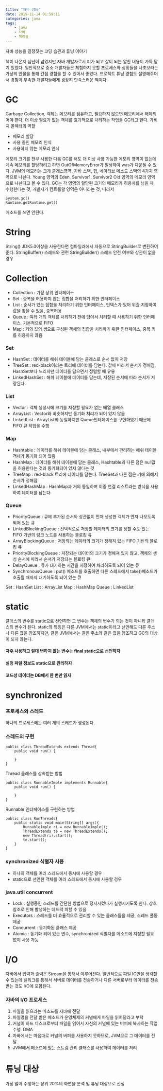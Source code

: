 ```yaml
---
title: "자바 성능"
date: 2019-11-14 01:59:11
categories: java
tags:
	- java
	- 자바
    - 책리뷰
---
```


자바 성능을 결정짓는 코딩 습관과 튜닝 이야기

책이 나온지 십년이 넘었지만 자바 개발자로서 피가 되고 살이 되는 알찬 내용이 가득 담겨 있었다. 일반적으로 중소 개발자들은 체험하지 못할 프로세스와 상황들을 나초보라는 가상의 인물을 통해 간접 경험을 할 수 있어서 좋았다. 프로젝트 튜닝 경험도 설명해주어서 경험이 부족한 개발자들에게 굉장히 만족스러운 책이다.

# GC
Garbage Collection, 객체는 메모리를 점유하고, 필요하지 않으면 메모리에서 해제되어야 한다. 더 이상 필요가 없는 객체를 효과적으로 처리하는 작업을 GC라고 한다.
가비지 콜렉터의 역할
* 메모리 할당
* 사용 중인 메모리 인식
* 사용하지 않는 메모리 인식

메모리 크기를 전부 사용한 다음 GC를 해도 더 이상 사용 가능한 메모리 영역이 없는데 계속 메모리를 할당하려고 하면 OutOfMemoryError가 발생하여 was가 다운될 수 있다.
JVM의 메모리는 크게 클래스영역, 자바 스택, 힙, 네이티브 메소드 스택의 4가지 영역으로 나뉜다.
Young 영역의 Eden, Survivor1, Survivor2 Old 영역의 메모리 영역으로 나뉜다고 볼 수 있다. 
GC는 각 영역의 할당된 크기의 메모리가 허용치를 넘을 때 수행한다는 것, 개발자가 컨트롤할 영역은 아니라는 것, 따라서
```
System.gc()
Runtime.getRuntime.get()
```
메소드를 쓰면 안된다.

# String
String()
JDK5.0이상을 사용한다면 컴파일러에서 자동으로 StringBuilder로 변환하여 준다.
StringBuffer()
스레드와 관련
StringBuilder()
스레드 안전 여부와 상관이 없을 경우

# Collection
* Collection : 가장 상위 인터페이스
* Set : 중복을 허용하지 않는 집합을 처리하기 위한 인터페이스
* List : 순서가 있는 집합을 처리하기 위한 인터페이스, 인덱스가 있어 위츨 지정하여 값을 찾을 수 있음, 중복허용
* Queue : 여러 개의 객체를 처리하기 전에 담아서 처리할 때 사용하기 위한 인터페이스. 기본적으로 FIFO
* Map : 키와 값의 쌍으로 구성된 객체의 집합을 처리하기 위한 인터페이스, 중복 키를 허용하지 않음

### Set
* HashSet : 데이터를 해쉬 테이블에 담는 클래스로 순서 없이 저장
* TreeSet : red-black이라는 트리에 데이터를 담는다. 값에 따라서 순서가 정해짐, HashSet보다 느리지만 데이터를 담으면서 정렬할 때 유용
* LinkedHashSet : 해쉬 테이블에 데이터를 담는데, 저장된 순서에 따라 순서가 저장된다.

### List
* Vector : 객체 생성시에 크기를 지정할 필요가 없는 배열 클래스
* ArrayList : Vector와 비슷하지만 동기화 처리가 되어 있지 않음
* LinkedList : ArrayList와 동일하지만 Queue인터페이스를 구현하였기 때문에 FIFO 큐 작업을 수행

### Map
* Hashtable : 데이터를 해쉬 테이블에 담는 클래스, 내부에서 관리하는 해쉬 테이블 객체가 동기화 되어 있음
* HashMap : 데이터를 해쉬 테이블에 담는 클래스, Hashtable과 다른 점은 null값을 허용한다는 것과 동기화되어 있지 않다는 것
* TreeMap : red-black 트리에 데이터를 담는다. TreeSet과 다른 점은 키에 의해서 순서가 정해짐
* LinkedHashMap : HashMap과 거의 동일하며 이중 연결 리스트라는 방식을 사용하여 데이터를 담는다.

### Queue
* PriorityQueue : 큐에 추가된 순서와 상관없이 먼저 생성한 객체가 먼저 나오도록 되어 있는 큐
* LinkedBlockingQueue : 선택적으로 저장할 데이터의 크기를 정할 수도 있는 FIFO 기반의 링크 노드를 사용하는 블로킹 큐
* ArrayBlockingQueue : 저장되는 데이터의 크기가 정해져 있는 FIFO 기반의 블로킹 큐
* PriorityBlockingQueue : 저장되는 데이터의 크기가 정해져 있지 않고, 객체의 생성 순서에 따라서 순서가 저장되는 블로킹 큐
* DelayQueue : 큐가 대기하는 시간을 지정하여 처리하도록 되어 있는 큐
* SynchronousQueue : put() 메소드를 호출하면 다른 스레드에서 take()메소드가 호출될 때까지 대기하도록 되어 있는 큐

Set : HashSet
List : ArrayList
Map : HashMap
Queue : LinkedList

# static
클래스의 변수를 static으로 선언하면 그 변수는 객체의 변수가 되는 것이 아니라 클래스의 변수가 된다.
static의 특징은 다른 JVM에서는 static이라고 선언해도 다른 주소나 다른 값을 참조하지만, 같은 JVM에서는 같은 주소와 같은 값을 참조하고 GC의 대상이 되지 않는다. 
#### 자주 사용하고 절대 변하지 않는 변수는 final static으로 선언하자
#### 설정 파일 정보도 static으로 관리하자 
#### 코드성 데이터는 DB에서 한 번만 읽자

# synchronized
### 프로세스와 스레드
하나의 프로세스에는 여러 개의 스레드가 생성된다.
### 스레드의 구현
```
public class ThreadExtends extends Thread{
    public void run() {

    }
}
```
Thread 클래스를 상속받는 방법
```
public class RunnableImple implements Runnable{
    public void run() {

    }
}
```
Runnable 인터페이스를 구현하는 방법
```
public class RunThreads{
    public static void main(String[] args){
        RunnableImple ri = new RunnableImple();
        ThreadExtends te = new ThreadExtends();
        new Thread(ri).start();
        te.start();
    }
}
```
### synchronized 식별자 사용
* 하나의 객체를 여러 스레드에서 동시에 사용할 경우
* static으로 선언한 객체를 여러 스레드에서 동시에 사용할 경우

### java.util concurrent
* Lock : 실행중인 스레드를 간단한 방법으로 정지시켰다가 실행시키도록 한다. 상호 참조로 인해 발생하는 데드락 피할 수 있음
* Executors : 스레드를 더 효율적으로 관리할 수 있는 클래스들을 제공, 스레드 풀동 제공
* Concurrent : 동기화된 클래스 제공
* Atomic : 동기화 되어 있는 변수, synchronized 식별자를 메소드에 지정할 필요 없이 사용 가능

# I/O
자바에서 입력과 출력은 Stream을 통해서 이루어진다. 일반적으로 파일 IO만을 생각할 수 있는데 넽워크를 통해서 서버로 데이터를 전송하거나 다른 서버로부터 데이터를 전송받는 것도 I/O에 포함된다. 

### 자바의 I/O 프로세스
1. 파일을 읽으라는 메소드를 자바에 전달
2. 파일명을 전달 받은 메소드가 운영체제의 커널에게 파일을 읽어달라고 부탁
3. 커널이 하드 디스크로부터 파일을 읽어서 자신의 커널에 있는 버퍼에 복사하는 작업 수행. DMA
4. 자바에서는 마음대로 커널의 버퍼를 사용하지 못하므로, JVM으로 그 데이터를 전달
5. JVM에서 메소드에 있는 스트림 관리 클래스를 사용하여 데이터를 처리

# 튜닝 대상
가장 많이 수행하는 상위 20%의 화면을 분석 및 튜닝 대상으로 선정
